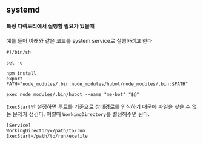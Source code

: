 systemd
-------

#### 특정 디렉토리에서 실행할 필요가 있을때

예를 들어 아래와 같은 코드를 system service로 실행하려고 한다

```
#!/bin/sh

set -e

npm install
export PATH="node_modules/.bin:node_modules/hubot/node_modules/.bin:$PATH"

exec node_modules/.bin/hubot --name "me-bot" "$@" 
```

`ExecStart`만 설정하면 루트를 기준으로 상대경로를 인식하기 때문에 파일을 찾을 수
없는 문제가 생긴다.
이럴때 `WorkingDirectory`를 설정해주면 된다.

```
[Service]
WorkingDirectory=/path/to/run
ExecStart=/path/to/run/exefile
```


